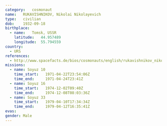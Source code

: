 ```yaml
---
category:	cosmonaut
name:	RUKAVISHNIKOV, Nikolai Nikolayevich 
type:	civilian
dob:	1932-09-18
birthplace:
  - name:	Tomsk, USSR
    latitude:	44.957489
    longitude:	55.794559
country:
  - URS
references:
  - http://www.spacefacts.de/bios/cosmonauts/english/rukavishnikov_nikolai.htm
missions:
  - name: Soyuz 10
    time_start:   1971-04-22T23:54:06Z
    time_end:     1971-04-24T23:41Z
  - name: Soyuz 16
    time_start:   1974-12-02T09:40Z
    time_end:     1974-12-08T08:03:36Z
  - name: Soyuz 33
    time_start:   1979-04-10T17:34:34Z
    time_end:     1979-04-12T16:35:41Z
evas:
gender:	Male
---
```

